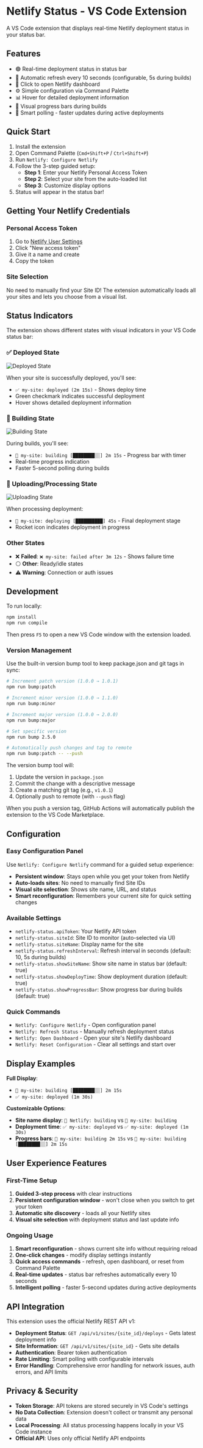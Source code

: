 # Netlify Status - VS Code Extension

A VS Code extension that displays real-time Netlify deployment status in your status bar.

## Features

- 🟢 Real-time deployment status in status bar
- 🔄 Automatic refresh every 10 seconds (configurable, 5s during builds)
- 🎯 Click to open Netlify dashboard
- ⚙️ Simple configuration via Command Palette
- 📊 Hover for detailed deployment information
- 🎨 Visual progress bars during builds
- 🚀 Smart polling - faster updates during active deployments

## Quick Start

1. Install the extension
2. Open Command Palette (`Cmd+Shift+P` / `Ctrl+Shift+P`)
3. Run `Netlify: Configure Netlify`
4. Follow the 3-step guided setup:
   - **Step 1**: Enter your Netlify Personal Access Token
   - **Step 2**: Select your site from the auto-loaded list
   - **Step 3**: Customize display options
5. Status will appear in the status bar!

## Getting Your Netlify Credentials

### Personal Access Token
1. Go to [Netlify User Settings](https://app.netlify.com/user/applications)
2. Click "New access token"
3. Give it a name and create
4. Copy the token

### Site Selection
No need to manually find your Site ID! The extension automatically loads all your sites and lets you choose from a visual list.

## Status Indicators

The extension shows different states with visual indicators in your VS Code status bar:

### ✅ Deployed State
![Deployed State](images/deployed.png)

When your site is successfully deployed, you'll see:
- `✅ my-site: deployed (2m 15s)` - Shows deploy time
- Green checkmark indicates successful deployment
- Hover shows detailed deployment information

### 🔨 Building State
![Building State](images/building.png)

During builds, you'll see:
- `🔨 my-site: building [████████░░] 2m 15s` - Progress bar with timer
- Real-time progress indication
- Faster 5-second polling during builds

### 🚀 Uploading/Processing State
![Uploading State](images/uploading.png)

When processing deployment:
- `🚀 my-site: deploying [██████████] 45s` - Final deployment stage
- Rocket icon indicates deployment in progress

### Other States
- ❌ **Failed**: `❌ my-site: failed after 3m 12s` - Shows failure time
- ⚪ **Other**: Ready/idle states
- ⚠️ **Warning**: Connection or auth issues

## Development

To run locally:

```bash
npm install
npm run compile
```

Then press `F5` to open a new VS Code window with the extension loaded.

### Version Management

Use the built-in version bump tool to keep package.json and git tags in sync:

```bash
# Increment patch version (1.0.0 → 1.0.1)
npm run bump:patch

# Increment minor version (1.0.0 → 1.1.0)
npm run bump:minor

# Increment major version (1.0.0 → 2.0.0)
npm run bump:major

# Set specific version
npm run bump 2.5.0

# Automatically push changes and tag to remote
npm run bump:patch -- --push
```

The version bump tool will:
1. Update the version in `package.json`
2. Commit the change with a descriptive message
3. Create a matching git tag (e.g., `v1.0.1`)
4. Optionally push to remote (with `--push` flag)

When you push a version tag, GitHub Actions will automatically publish the extension to the VS Code Marketplace.

## Configuration

### Easy Configuration Panel
Use `Netlify: Configure Netlify` command for a guided setup experience:
- **Persistent window**: Stays open while you get your token from Netlify
- **Auto-loads sites**: No need to manually find Site IDs
- **Visual site selection**: Shows site name, URL, and status
- **Smart reconfiguration**: Remembers your current site for quick setting changes

### Available Settings
- `netlify-status.apiToken`: Your Netlify API token
- `netlify-status.siteId`: Site ID to monitor (auto-selected via UI)
- `netlify-status.siteName`: Display name for the site
- `netlify-status.refreshInterval`: Refresh interval in seconds (default: 10, 5s during builds)
- `netlify-status.showSiteName`: Show site name in status bar (default: true)
- `netlify-status.showDeployTime`: Show deployment duration (default: true)
- `netlify-status.showProgressBar`: Show progress bar during builds (default: true)

### Quick Commands
- `Netlify: Configure Netlify` - Open configuration panel
- `Netlify: Refresh Status` - Manually refresh deployment status
- `Netlify: Open Dashboard` - Open your site's Netlify dashboard
- `Netlify: Reset Configuration` - Clear all settings and start over

## Display Examples

**Full Display**:
- `🔨 my-site: building [████████░░] 2m 15s`
- `✅ my-site: deployed (1m 30s)`

**Customizable Options**:
- **Site name display**: `🔨 Netlify: building` vs `🔨 my-site: building`
- **Deployment time**: `✅ my-site: deployed` vs `✅ my-site: deployed (1m 30s)`
- **Progress bars**: `🔨 my-site: building 2m 15s` vs `🔨 my-site: building [████████░░] 2m 15s`

## User Experience Features

### First-Time Setup
1. **Guided 3-step process** with clear instructions
2. **Persistent configuration window** - won't close when you switch to get your token
3. **Automatic site discovery** - loads all your Netlify sites
4. **Visual site selection** with deployment status and last update info

### Ongoing Usage
1. **Smart reconfiguration** - shows current site info without requiring reload
2. **One-click changes** - modify display settings instantly
3. **Quick access commands** - refresh, open dashboard, or reset from Command Palette
4. **Real-time updates** - status bar refreshes automatically every 10 seconds
5. **Intelligent polling** - faster 5-second updates during active deployments

## API Integration

This extension uses the official Netlify REST API v1:
- **Deployment Status**: `GET /api/v1/sites/{site_id}/deploys` - Gets latest deployment info
- **Site Information**: `GET /api/v1/sites/{site_id}` - Gets site details
- **Authentication**: Bearer token authentication
- **Rate Limiting**: Smart polling with configurable intervals
- **Error Handling**: Comprehensive error handling for network issues, auth errors, and API limits

## Privacy & Security

- **Token Storage**: API tokens are stored securely in VS Code's settings
- **No Data Collection**: Extension doesn't collect or transmit any personal data
- **Local Processing**: All status processing happens locally in your VS Code instance
- **Official API**: Uses only official Netlify API endpoints